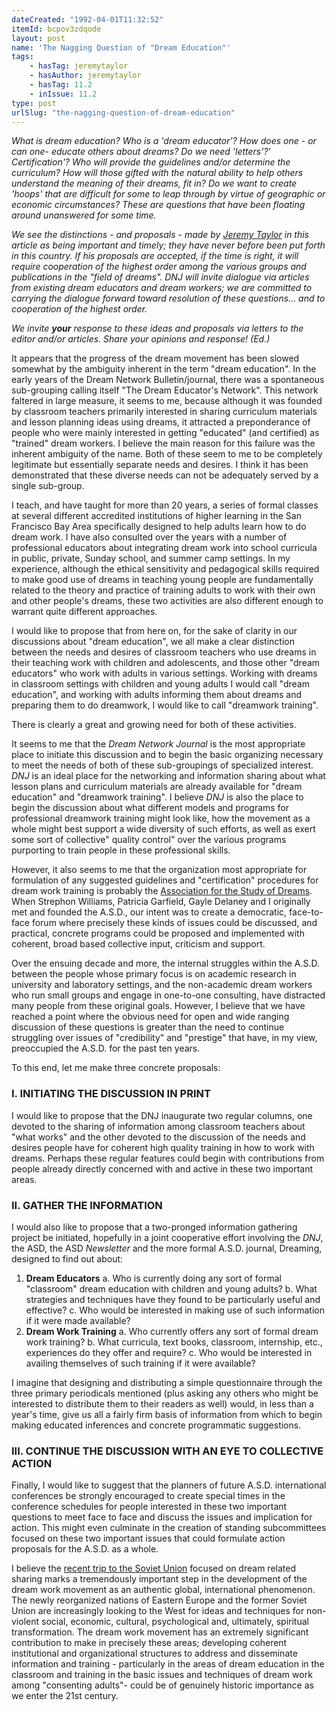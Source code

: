 ```yaml
---
dateCreated: "1992-04-01T11:32:52"
itemId: bcpov3zdqode
layout: post
name: 'The Nagging Question of "Dream Education"'
tags:
    - hasTag: jeremytaylor
    - hasAuthor: jeremytaylor
    - hasTag: 11.2
    - inIssue: 11.2
type: post
urlSlug: "the-nagging-question-of-dream-education"
---
```


_What is dream education? Who is a 'dream educator'? How does one - or can one- educate others about dreams? Do we need 'letters'?' Certification'? Who will provide the guidelines and/or determine the curriculum? How will those gifted with the natural ability to help others understand the meaning of their dreams, fit in? Do we want to create 'hoops' that are difficult for some to leap through by virtue of geographic or economic circumstances? These are questions that have been floating around unanswered for some time._

_We see the distinctions - and proposals - made by [Jeremy Taylor](../@jeremytaylor) in this article as being important and timely; they have never before been put forth in this country. If his proposals are accepted, if the time is right, it will require cooperation of the highest order among the various groups and publications in the "field of dreams". DNJ will invite dialogue via articles from existing dream educators and dream workers; we are committed to carrying the dialogue forward toward resolution of these questions... and to cooperation of the highest order._

_We invite **your** response to these ideas and proposals via letters to the editor and/or articles. Share your opinions and response! (Ed.)_

It appears that the progress of the dream movement has been slowed somewhat by the ambiguity inherent in the term "dream education". In the early years of the Dream Network Bulletin/journal, there was a spontaneous sub-grouping calling itself "The Dream Educator's Network". This network faltered in large measure, it seems to me, because although it was founded by classroom teachers primarily interested in sharing curriculum materials and lesson planning ideas using dreams, it attracted a preponderance of people who were mainly interested in getting "educated" (and certified) as "trained" dream workers. I believe the main reason for this failure was the inherent ambiguity of the name. Both of these seem to me to be completely legitimate but essentially separate needs and desires. I think it has been demonstrated that these diverse needs can not be adequately served by a single sub-group.

I teach, and have taught for more than 20 years, a series of formal classes at several different accredited institutions of higher learning in the San Francisco Bay Area specifically designed to help adults learn how to do dream work. I have also consulted over the years with a number of professional educators about integrating dream work into school curricula in public, private, Sunday school, and summer camp settings. In my experience, although the ethical sensitivity and pedagogical skills required to make good use of dreams in teaching young people are fundamentally related to the theory and practice of training adults to work with their own and other people's dreams, these two activities are also different enough to warrant quite different approaches.

I would like to propose that from here on, for the sake of clarity in our discussions about "dream education", we all make a clear distinction between the needs and desires of classroom teachers who use dreams in their teaching work with children and adolescents, and those other "dream educators" who work with adults in various settings. Working with dreams in classroom settings with children and young adults I would call "dream education", and working with adults informing them about dreams and preparing them to do dreamwork, I would like to call "dreamwork training".

There is clearly a great and growing need for both of these activities.

It seems to me that the _Dream Network Journal_ is the most appropriate place to initiate this discussion and to begin the basic organizing necessary to meet the needs of both of these sub-groupings of specialized interest. _DNJ_ is an ideal place for the networking and information sharing about what lesson plans and curriculum materials are already available for "dream education" and "dreamwork training". I believe _DNJ_ is also the place to begin the discussion about what different models and programs for professional dreamwork training might look like, how the movement as a whole might best support a wide diversity of such efforts, as well as exert some sort of collective" quality control" over the various programs purporting to train people in these professional skills.

However, it also seems to me that the organization most appropriate for formulation of any suggested guidelines and "certification" procedures for dream work training is probably the [Association for the Study of Dreams](https://www.asdreams.org/). When Strephon Williams, Patricia Garfield, Gayle Delaney and I originally met and founded the A.S.D., our intent was to create a democratic, face-to-face forum where precisely these kinds of issues could be discussed, and practical, concrete programs could be proposed and implemented with coherent, broad based collective input, criticism and support.

Over the ensuing decade and more, the internal struggles within the A.S.D. between the people whose primary focus is on academic research in university and laboratory settings, and the non-academic dream workers who run small groups and engage in one-to-one consulting, have distracted many people from these original goals. However, I believe that we have reached a point where the obvious need for open and wide ranging discussion of these questions is greater than the need to continue struggling over issues of "credibility" and "prestige" that have, in my view, preoccupied the A.S.D. for the past ten years.

To this end, let me make three concrete proposals:

### I. INITIATING THE DISCUSSION IN PRINT

I would like to propose that the DNJ inaugurate two regular columns, one devoted to the sharing of information among classroom teachers about "what works" and the other devoted to the discussion of the needs and desires people have for coherent high quality training in how to work with dreams. Perhaps these regular features could begin with contributions from people already directly concerned with and active in these two important areas.

### II. GATHER THE INFORMATION

I would also like to propose that a two-pronged information gathering project be initiated, hopefully in a joint cooperative effort involving the _DNJ_, the ASD, the ASD _Newsletter_ and the more formal A.S.D. journal, Dreaming, designed to find out about:

1. **Dream Educators**
   a. Who is currently doing any sort of formal "classroom" dream education with children and young adults?
   b. What strategies and techniques have they found to be particularly useful and effective?
   c. Who would be interested in making use of such information if it were made available?
2. **Dream Work Training**
   a. Who currently offers any sort of formal dream work training?
   b. What curricula, text books, classroom, internship, etc., experiences do they offer and require?
   c. Who would be interested in availing themselves of such training if it were available?

I imagine that designing and distributing a simple questionnaire through the three primary periodicals mentioned (plus asking any others who might be interested to distribute them to their readers as well) would, in less than a year's time, give us all a fairly firm basis of information from which to begin making educated inferences and concrete programmatic suggestions.

### III. CONTINUE THE DISCUSSION WITH AN EYE TO COLLECTIVE ACTION

Finally, I would like to suggest that the planners of future A.S.D. international conferences be strongly encouraged to create special times in the conference schedules for people interested in these two important questions to meet face to face and discuss the issues and implication for action. This might even culminate in the creation of standing subcommittees focused on these two important issues that could formulate action proposals for the A.S.D. as a whole.

I believe the [recent trip to the Soviet Union](../bcpov6kbcoup/the-soviet-coup-dream-myth-and-reality) focused on dream related sharing marks a tremendously important step in the development of the dream work movement as an authentic global, international phenomenon. The newly reorganized nations of Eastern Europe and the former Soviet Union are increasingly looking to the West for ideas and techniques for non-violent social, economic, cultural, psychological and, ultimately, spiritual transformation. The dream work movement has an extremely significant contribution to make in precisely these areas; developing coherent institutional and organizational structures to address and disseminate information and training - particularly in the areas of dream education in the classroom and training in the basic issues and techniques of dream work among "consenting adults"- could be of genuinely historic importance as we enter the 21st century.
